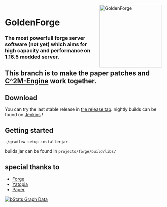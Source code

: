 <img width="200" src="http://185.157.247.64/gold_spin.gif" alt="GoldenForge" align="right">
<div align="left">
<h1>GoldenForge</h1>

<h3>The most powerfull forge server software (not yet) which aims for high capacity and performance on 1.16.5 modded server.</h3>
</div>

## This branch is to make the paper patches and [C^2M-Engine](https://github.com/YatopiaMC/C2ME-forge/) work together.

## Download
You can try the last stable release in [the release tab](https://github.com/GoldenForge/GoldenForge/releases). 
nightly builds can be found on [Jenkins](http://185.157.247.64:8080/job/GoldenForge/) !

## Getting started
```shell
./gradlew setup installerjar
```

builds jar can be found in `projects/forge/build/libs/`

## special thanks to

* [Forge](https://github.com/MinecraftForge/MinecraftForge)
* [Yatopia](https://github.com/YatopiaMC/Yatopia)
* [Paper](https://github.com/PaperMC/Paper)

[![bStats Graph Data](https://bstats.org/signatures/bukkit/GoldenForge.svg)](https://bstats.org/plugin/bukkit/GoldenForge/10746)
